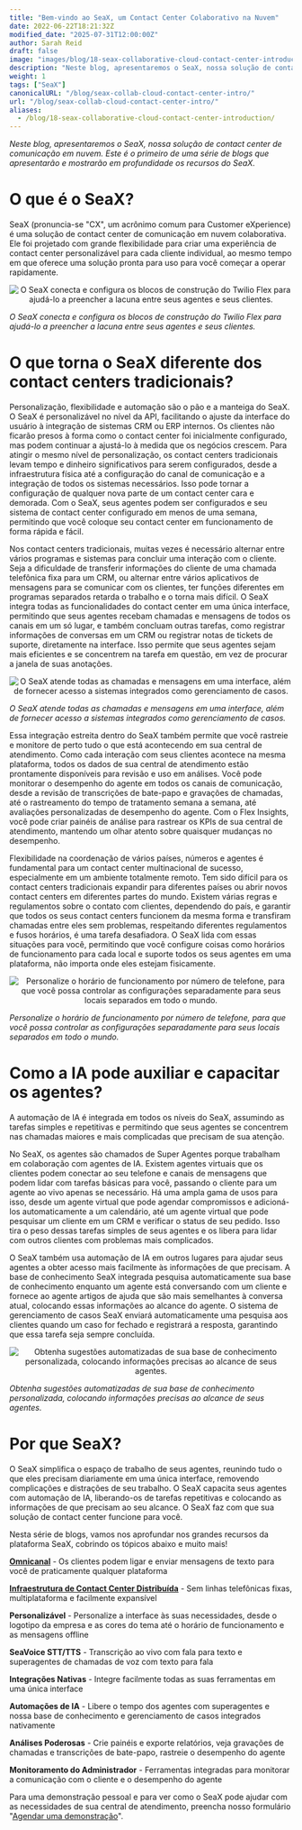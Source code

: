 ```yaml
---
title: "Bem-vindo ao SeaX, um Contact Center Colaborativo na Nuvem"
date: 2022-06-22T18:21:32Z
modified_date: "2025-07-31T12:00:00Z"
author: Sarah Reid
draft: false
image: "images/blog/18-seax-collaborative-cloud-contact-center-introduction/SeaX_future.png"
description: "Neste blog, apresentaremos o SeaX, nossa solução de contact center de comunicação em nuvem. Este é o primeiro de uma série de blogs que apresentarão e mostrarão em profundidade os recursos do SeaX."
weight: 1
tags: ["SeaX"]
canonicalURL: "/blog/seax-collab-cloud-contact-center-intro/"
url: "/blog/seax-collab-cloud-contact-center-intro/"
aliases: 
  - /blog/18-seax-collaborative-cloud-contact-center-introduction/
---
```


*Neste blog, apresentaremos o SeaX, nossa solução de contact center de comunicação em nuvem. Este é o primeiro de uma série de blogs que apresentarão e mostrarão em profundidade os recursos do SeaX.*

# O que é o SeaX?

SeaX (pronuncia-se "CX", um acrônimo comum para Customer eXperience) é uma solução de contact center de comunicação em nuvem colaborativa. Ele foi projetado com grande flexibilidade para criar uma experiência de contact center personalizável para cada cliente individual, ao mesmo tempo em que oferece uma solução pronta para uso para você começar a operar rapidamente.

<center>
<img src="/images/blog/18-seax-collaborative-cloud-contact-center-introduction/seax-vs-flex.gif" alt="O SeaX conecta e configura os blocos de construção do Twilio Flex para ajudá-lo a preencher a lacuna entre seus agentes e seus clientes.">
</center>

*O SeaX conecta e configura os blocos de construção do Twilio Flex para ajudá-lo a preencher a lacuna entre seus agentes e seus clientes.*

# O que torna o SeaX diferente dos contact centers tradicionais?

Personalização, flexibilidade e automação são o pão e a manteiga do SeaX. O SeaX é personalizável no nível da API, facilitando o ajuste da interface do usuário à integração de sistemas CRM ou ERP internos. Os clientes não ficarão presos à forma como o contact center foi inicialmente configurado, mas podem continuar a ajustá-lo à medida que os negócios crescem. Para atingir o mesmo nível de personalização, os contact centers tradicionais levam tempo e dinheiro significativos para serem configurados, desde a infraestrutura física até a configuração do canal de comunicação e a integração de todos os sistemas necessários. Isso pode tornar a configuração de qualquer nova parte de um contact center cara e demorada. Com o SeaX, seus agentes podem ser configurados e seu sistema de contact center configurado em menos de uma semana, permitindo que você coloque seu contact center em funcionamento de forma rápida e fácil.

Nos contact centers tradicionais, muitas vezes é necessário alternar entre vários programas e sistemas para concluir uma interação com o cliente. Seja a dificuldade de transferir informações do cliente de uma chamada telefônica fixa para um CRM, ou alternar entre vários aplicativos de mensagens para se comunicar com os clientes, ter funções diferentes em programas separados retarda o trabalho e o torna mais difícil. O SeaX integra todas as funcionalidades do contact center em uma única interface, permitindo que seus agentes recebam chamadas e mensagens de todos os canais em um só lugar, e também concluam outras tarefas, como registrar informações de conversas em um CRM ou registrar notas de tickets de suporte, diretamente na interface. Isso permite que seus agentes sejam mais eficientes e se concentrem na tarefa em questão, em vez de procurar a janela de suas anotações.

<center>
<img src="/images/blog/18-seax-collaborative-cloud-contact-center-introduction/one-interface.png" alt="O SeaX atende todas as chamadas e mensagens em uma interface, além de fornecer acesso a sistemas integrados como gerenciamento de casos.">
</center>

*O SeaX atende todas as chamadas e mensagens em uma interface, além de fornecer acesso a sistemas integrados como gerenciamento de casos.*

Essa integração estreita dentro do SeaX também permite que você rastreie e monitore de perto tudo o que está acontecendo em sua central de atendimento. Como cada interação com seus clientes acontece na mesma plataforma, todos os dados de sua central de atendimento estão prontamente disponíveis para revisão e uso em análises. Você pode monitorar o desempenho do agente em todos os canais de comunicação, desde a revisão de transcrições de bate-papo e gravações de chamadas, até o rastreamento do tempo de tratamento semana a semana, até avaliações personalizadas de desempenho do agente. Com o Flex Insights, você pode criar painéis de análise para rastrear os KPIs de sua central de atendimento, mantendo um olhar atento sobre quaisquer mudanças no desempenho.

Flexibilidade na coordenação de vários países, números e agentes é fundamental para um contact center multinacional de sucesso, especialmente em um ambiente totalmente remoto. Tem sido difícil para os contact centers tradicionais expandir para diferentes países ou abrir novos contact centers em diferentes partes do mundo. Existem várias regras e regulamentos sobre o contato com clientes, dependendo do país, e garantir que todos os seus contact centers funcionem da mesma forma e transfiram chamadas entre eles sem problemas, respeitando diferentes regulamentos e fusos horários, é uma tarefa desafiadora. O SeaX lida com essas situações para você, permitindo que você configure coisas como horários de funcionamento para cada local e suporte todos os seus agentes em uma plataforma, não importa onde eles estejam fisicamente.

<center>
<img src="/images/blog/18-seax-collaborative-cloud-contact-center-introduction/hours.png" alt="Personalize o horário de funcionamento por número de telefone, para que você possa controlar as configurações separadamente para seus locais separados em todo o mundo.">
</center>

*Personalize o horário de funcionamento por número de telefone, para que você possa controlar as configurações separadamente para seus locais separados em todo o mundo.*

# Como a IA pode auxiliar e capacitar os agentes?

A automação de IA é integrada em todos os níveis do SeaX, assumindo as tarefas simples e repetitivas e permitindo que seus agentes se concentrem nas chamadas maiores e mais complicadas que precisam de sua atenção.

No SeaX, os agentes são chamados de Super Agentes porque trabalham em colaboração com agentes de IA. Existem agentes virtuais que os clientes podem conectar ao seu telefone e canais de mensagens que podem lidar com tarefas básicas para você, passando o cliente para um agente ao vivo apenas se necessário. Há uma ampla gama de usos para isso, desde um agente virtual que pode agendar compromissos e adicioná-los automaticamente a um calendário, até um agente virtual que pode pesquisar um cliente em um CRM e verificar o status de seu pedido. Isso tira o peso dessas tarefas simples de seus agentes e os libera para lidar com outros clientes com problemas mais complicados.

O SeaX também usa automação de IA em outros lugares para ajudar seus agentes a obter acesso mais facilmente às informações de que precisam. A base de conhecimento SeaX integrada pesquisa automaticamente sua base de conhecimento enquanto um agente está conversando com um cliente e fornece ao agente artigos de ajuda que são mais semelhantes à conversa atual, colocando essas informações ao alcance do agente. O sistema de gerenciamento de casos SeaX enviará automaticamente uma pesquisa aos clientes quando um caso for fechado e registrará a resposta, garantindo que essa tarefa seja sempre concluída.

<center>
<img src="/images/blog/18-seax-collaborative-cloud-contact-center-introduction/kb.png" alt="Obtenha sugestões automatizadas de sua base de conhecimento personalizada, colocando informações precisas ao alcance de seus agentes.">
</center>

*Obtenha sugestões automatizadas de sua base de conhecimento personalizada, colocando informações precisas ao alcance de seus agentes.*

# Por que SeaX?

O SeaX simplifica o espaço de trabalho de seus agentes, reunindo tudo o que eles precisam diariamente em uma única interface, removendo complicações e distrações de seu trabalho. O SeaX capacita seus agentes com automação de IA, liberando-os de tarefas repetitivas e colocando as informações de que precisam ao seu alcance. O SeaX faz com que sua solução de contact center funcione para você.

Nesta série de blogs, vamos nos aprofundar nos grandes recursos da plataforma SeaX, cobrindo os tópicos abaixo e muito mais!

[**Omnicanal**](https://seasalt.ai/blog/19-seax-omnichannel-communication/) - Os clientes podem ligar e enviar mensagens de texto para você de praticamente qualquer plataforma

[**Infraestrutura de Contact Center Distribuída**](https://seasalt.ai/blog/20-seax-distributed-contact-center/) - Sem linhas telefônicas fixas, multiplataforma e facilmente expansível

**Personalizável** - Personalize a interface às suas necessidades, desde o logotipo da empresa e as cores do tema até o horário de funcionamento e as mensagens offline

**SeaVoice STT/TTS** - Transcrição ao vivo com fala para texto e superagentes de chamadas de voz com texto para fala

**Integrações Nativas** - Integre facilmente todas as suas ferramentas em uma única interface

**Automações de IA** - Libere o tempo dos agentes com superagentes e nossa base de conhecimento e gerenciamento de casos integrados nativamente

**Análises Poderosas** - Crie painéis e exporte relatórios, veja gravações de chamadas e transcrições de bate-papo, rastreie o desempenho do agente

**Monitoramento do Administrador** - Ferramentas integradas para monitorar a comunicação com o cliente e o desempenho do agente

Para uma demonstração pessoal e para ver como o SeaX pode ajudar com as necessidades de sua central de atendimento, preencha nosso formulário "[Agendar uma demonstração](https://meetings.hubspot.com/seasalt-ai/seasalt-meeting)".
